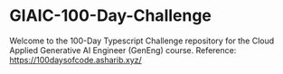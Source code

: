﻿# GIAIC-100-Day-Challenge
Welcome to the 100-Day Typescript Challenge repository for the Cloud Applied Generative AI Engineer (GenEng) course. Reference: https://100daysofcode.asharib.xyz/

